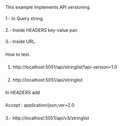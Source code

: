 ####
This example implements API versioning.

####
1.- In Query string.
####
2.- Inside HEADERS key-value pair.
####
3.- Inside URL.

#####
How to test.

#####
1. http://localhost:5051/api/stringlist?api-version=1.0

#####
2. http://localhost:5051/api/stringlist
#####
In HEADERS add
#####
Accept : application/json;ver=2.0

##### 
3.- http://localhost:5051/api/v3/stringlist
